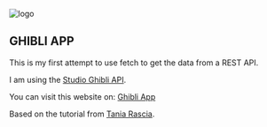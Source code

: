 ![logo](https://images.squarespace-cdn.com/content/5bfd3def55b02c605fec0be2/1543862265582-14130NS85IEW56URKJOQ/Studio+Ghibli+Banner.png?format=2500w&content-type=image%2Fpng)

## GHIBLI APP

This is my first attempt to use fetch to get the data from a REST API.

I am using the [Studio Ghibli API](https://ghibliapi.herokuapp.com/).

You can visit this website on: [Ghibli App]([https://giovsteph.github.io/Ghibli-App/](https://giovsteph.github.io/Ghibli-App/src/))

Based on the tutorial from [Tania Rascia](https://www.taniarascia.com/).
